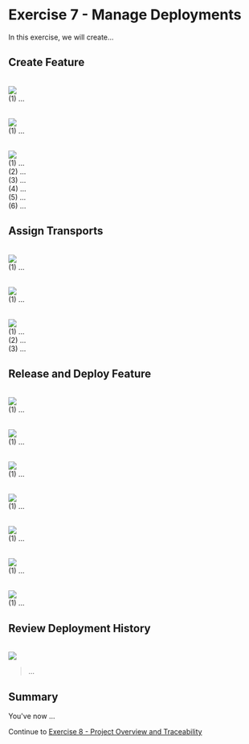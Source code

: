 # Exercise 7 - Manage Deployments

In this exercise, we will create...

## Create Feature
<br> ![](2021-11-12-10-53-56.png)
<br> (1) ...

<br> ![](2021-11-12-10-54-15.png)
<br> (1) ...

<br> ![](2021-11-12-10-54-32.png)
<br> (1) ...
<br> (2) ...
<br> (3) ...
<br> (4) ...
<br> (5) ...
<br> (6) ...

## Assign Transports

<br> ![](2021-11-12-10-54-46.png)
<br> (1) ...

<br> ![](2021-11-12-10-55-01.png)
<br> (1) ...

<br> ![](2021-11-12-10-55-18.png)
<br> (1) ...
<br> (2) ...
<br> (3) ...

## Release and Deploy Feature

<br> ![](2021-11-12-10-55-36.png)
<br> (1) ...

<br> ![](2021-11-12-10-55-50.png)
<br> (1) ...

<br> ![](2021-11-12-10-56-03.png)
<br> (1) ...

<br> ![](2021-11-12-10-56-14.png)
<br> (1) ...

<br> ![](2021-11-12-10-56-32.png)
<br> (1) ...

<br> ![](2021-11-12-10-56-46.png)
<br> (1) ...

<br> ![](2021-11-12-10-56-58.png)
<br> (1) ...

## Review Deployment History

<br> ![](2021-11-12-10-57-12.png)
> ...
 
## Summary

You've now ...

Continue to [Exercise 8 - Project Overview and Traceability](../ex8/README.md)
